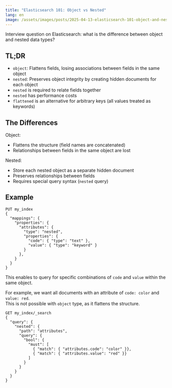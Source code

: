 ```yaml
---
title: "Elasticsearch 101: Object vs Nested"
lang: en
image: /assets/images/posts/2025-04-13-elasticsearch-101-object-and-nested/object_versus_nested.png
---
```


Interview question on Elasticsearch: what is the difference between object and nested data types?

## TL;DR

* `object`: Flattens fields, losing associations between fields in the same object
* `nested`: Preserves object integrity by creating hidden documents for each object
* `nested` is required to relate fields together
* `nested` has performance costs
* `flattened` is an alternative for arbitrary keys (all values treated as keywords)

## The Differences

Object:
- Flattens the structure (field names are concatenated)
- Relationships between fields in the same object are lost

Nested:
- Store each nested object as a separate hidden document
- Preserves relationships between fields
- Requires special query syntax (`nested` query)

## Example

```
PUT my_index
{
  "mappings": {
    "properties": {
      "attributes": {
        "type": "nested",
        "properties": {
          "code": { "type": "text" },
          "value": { "type": "keyword" }
        }
      },
    }
  }
}
```

This enables to query for specific combinations of `code` and `value` within the same object.

For example, we want all documents with an attribute of `code: color` and `value: red`.  
This is not possible with `object` type, as it flattens the structure.

```
GET my_index/_search
{
  "query": {
    "nested": {
      "path": "attributes",
      "query": {
        "bool": {
          "must": [
            { "match": { "attributes.code": "color" }},
            { "match": { "attributes.value": "red" }}
          ]
        }
      }
    }
  }
}
```